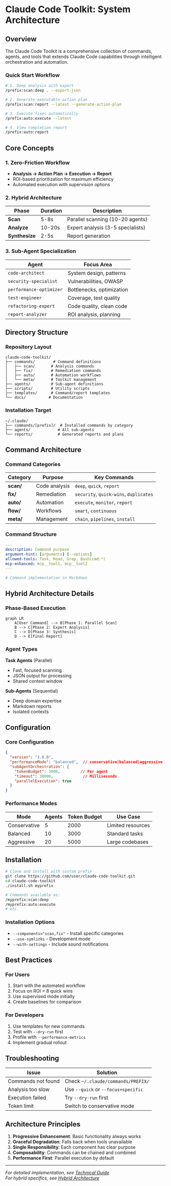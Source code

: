 # Claude Code Toolkit: System Architecture

## Overview

The Claude Code Toolkit is a comprehensive collection of commands, agents, and tools that extends Claude Code capabilities through intelligent orchestration and automation.

### Quick Start Workflow

```bash
# 1. Deep analysis with export
/prefix:scan:deep . --export-json

# 2. Generate executable action plan  
/prefix:scan:report --latest --generate-action-plan

# 3. Execute fixes automatically
/prefix:auto:execute --latest

# 4. View completion report
/prefix:auto:report
```

## Core Concepts

### 1. Zero-Friction Workflow

- **Analysis → Action Plan → Execution → Report**
- ROI-based prioritization for maximum efficiency
- Automated execution with supervision options

### 2. Hybrid Architecture

| Phase | Duration | Description |
|-------|----------|-------------|
| **Scan** | 5-8s | Parallel scanning (10-20 agents) |
| **Analyze** | 10-20s | Expert analysis (3-5 specialists) |
| **Synthesize** | 2-5s | Report generation |

### 3. Sub-Agent Specialization

| Agent | Focus Area |
|-------|------------|
| `code-architect` | System design, patterns |
| `security-specialist` | Vulnerabilities, OWASP |
| `performance-optimizer` | Bottlenecks, optimization |
| `test-engineer` | Coverage, test quality |
| `refactoring-expert` | Code quality, clean code |
| `report-analyzer` | ROI analysis, planning |

## Directory Structure

### Repository Layout

```
claude-code-toolkit/
├── commands/        # Command definitions
│   ├── scan/       # Analysis commands
│   ├── fix/        # Remediation commands
│   ├── auto/       # Automation workflows
│   └── meta/       # Toolkit management
├── agents/         # Sub-agent definitions
├── scripts/        # Utility scripts
├── templates/      # Command/report templates
└── docs/          # Documentation
```

### Installation Target

```
~/.claude/
├── commands/[prefix]/  # Installed commands by category
├── agents/            # All sub-agents
└── reports/           # Generated reports and plans
```

## Command Architecture

### Command Categories

| Category | Purpose | Key Commands |
|----------|---------|--------------|
| **scan/** | Code analysis | `deep`, `quick`, `report` |
| **fix/** | Remediation | `security`, `quick-wins`, `duplicates` |
| **auto/** | Automation | `execute`, `monitor`, `report` |
| **flow/** | Workflows | `smart`, `continuous` |
| **meta/** | Management | `chain`, `pipelines`, `install` |

### Command Structure

```yaml
---
description: Command purpose
argument-hint: [arguments] [--options]
allowed-tools: Task, Read, Grep, Bash(cmd:*)
mcp-enhanced: mcp__tool1, mcp__tool2
---

# Command implementation in Markdown
```

## Hybrid Architecture Details

### Phase-Based Execution

```mermaid
graph LR
    A[User Command] --> B[Phase 1: Parallel Scan]
    B --> C[Phase 2: Expert Analysis]
    C --> D[Phase 3: Synthesis]
    D --> E[Final Report]
```

### Agent Types

**Task Agents** (Parallel)

- Fast, focused scanning
- JSON output for processing
- Shared context window

**Sub-Agents** (Sequential)

- Deep domain expertise
- Markdown reports
- Isolated contexts

## Configuration

### Core Configuration

```json
{
  "version": "3.0.0",
  "performanceMode": "balanced",  // conservative|balanced|aggressive
  "subAgentOrchestration": {
    "tokenBudget": 3000,         // Per agent
    "timeout": 30000,             // Milliseconds
    "parallelExecution": true
  }
}
```

### Performance Modes

| Mode | Agents | Token Budget | Use Case |
|------|--------|--------------|----------|
| Conservative | 5 | 2000 | Limited resources |
| Balanced | 10 | 3000 | Standard tasks |
| Aggressive | 20 | 5000 | Large codebases |

## Installation

```bash
# Clone and install with custom prefix
git clone https://github.com/user/claude-code-toolkit.git
cd claude-code-toolkit
./install.sh myprefix

# Commands available as:
/myprefix:scan:deep
/myprefix:auto:execute
# etc.
```

### Installation Options

- `--components="scan,fix"` - Install specific categories
- `--use-symlinks` - Development mode
- `--with-settings` - Include sound notifications

## Best Practices

### For Users

1. Start with the automated workflow
2. Focus on ROI > 8 quick wins
3. Use supervised mode initially
4. Create baselines for comparison

### For Developers

1. Use templates for new commands
2. Test with `--dry-run` first
3. Profile with `--performance-metrics`
4. Implement gradual rollout

## Troubleshooting

| Issue | Solution |
|-------|----------|
| Commands not found | Check `~/.claude/commands/PREFIX/` |
| Analysis too slow | Use `--quick` or `--focus=specific` |
| Execution failed | Try `--dry-run` first |
| Token limit | Switch to conservative mode |

## Architecture Principles

1. **Progressive Enhancement**: Basic functionality always works
2. **Graceful Degradation**: Falls back when tools unavailable
3. **Single Responsibility**: Each component has clear purpose
4. **Composability**: Commands can be chained and combined
5. **Performance First**: Parallel execution by default

---

*For detailed implementation, see [Technical Guide](TECHNICAL-GUIDE.md)*  
*For hybrid specifics, see [Hybrid Architecture](HYBRID-ARCHITECTURE.md)*

